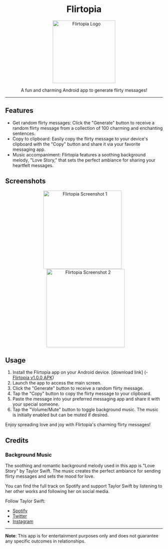 <h1 align="center">Flirtopia</h1>

<p align="center">
  <img src="https://github.com/meruuuuooo/FlirtyLove/assets/138646937/cf6fedb1-3033-433d-b744-c95b53731c3a" alt="Flirtopia Logo" width="200">
</p>

<p align="center">A fun and charming Android app to generate flirty messages!</p>

---

## Features

- Get random flirty messages: Click the "Generate" button to receive a random flirty message from a collection of 100 charming and enchanting sentences.
- Copy to clipboard: Easily copy the flirty message to your device's clipboard with the "Copy" button and share it via your favorite messaging app.
- Music accompaniment: Flirtopia features a soothing background melody, "Love Story," that sets the perfect ambiance for sharing your heartfelt messages.

## Screenshots

<p align="center">
  <img src="screenshot1.png" alt="Flirtopia Screenshot 1" width="250" style="margin-right: 10px;">
  <img src="screenshot2.png" alt="Flirtopia Screenshot 2" width="250" style="margin-left: 10px;">
</p>

## Usage

1. Install the Flirtopia app on your Android device. [download link] (- [Flirtopia v1.0.0 APK](https://github.com/meruuuuooo/FlirtyLove/releases/download/v1.0.0/app-release.apk))
2. Launch the app to access the main screen.
3. Click the "Generate" button to receive a random flirty message.
4. Tap the "Copy" button to copy the flirty message to your clipboard.
5. Paste the message into your preferred messaging app and share it with your special someone.
6. Tap the "Volume/Mute" button to toggle background music. The music is initially enabled but can be muted if desired.

Enjoy spreading love and joy with Flirtopia's charming flirty messages!

## Credits

### Background Music

The soothing and romantic background melody used in this app is "Love Story" by Taylor Swift. The music creates the perfect ambiance for sending flirty messages and sets the mood for love.

You can find the full track on Spotify and support Taylor Swift by listening to her other works and following her on social media.

Follow Taylor Swift:
- [Spotify](https://open.spotify.com/artist/06HL4z0CvFAxyc27GXpf02)
- [Twitter](https://twitter.com/taylorswift13)
- [Instagram](https://www.instagram.com/taylorswift)

---

**Note**: This app is for entertainment purposes only and does not guarantee any specific outcomes in relationships.
